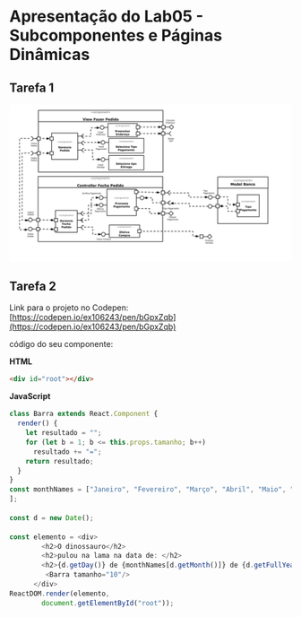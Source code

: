 # Apresentação do Lab05 - Subcomponentes e Páginas Dinâmicas

## Tarefa 1

![Diagrama de Subcomponentes](images/Tarefa1.png)

## Tarefa 2

Link para o projeto no Codepen: 
[https://codepen.io/ex106243/pen/bGpxZqb](https://codepen.io/ex106243/pen/bGpxZqb)


código do seu componente:

**HTML**
~~~html
<div id="root"></div>
~~~

**JavaScript**
~~~javascript
class Barra extends React.Component {
  render() {
    let resultado = "";
    for (let b = 1; b <= this.props.tamanho; b++)
      resultado += "=";
    return resultado;
  }
}
const monthNames = ["Janeiro", "Fevereiro", "Março", "Abril", "Maio", "Junho", "Julho", "Agosto", "Setembro", "Outubro", "Novembro", "Dezembro"
];

const d = new Date();

const elemento = <div>
        <h2>O dinossauro</h2>
        <h2>pulou na lama na data de: </h2>
        <h2>{d.getDay()} de {monthNames[d.getMonth()]} de {d.getFullYear()}</h2>
         <Barra tamanho="10"/>
      </div>
ReactDOM.render(elemento, 
        document.getElementById("root"));

~~~